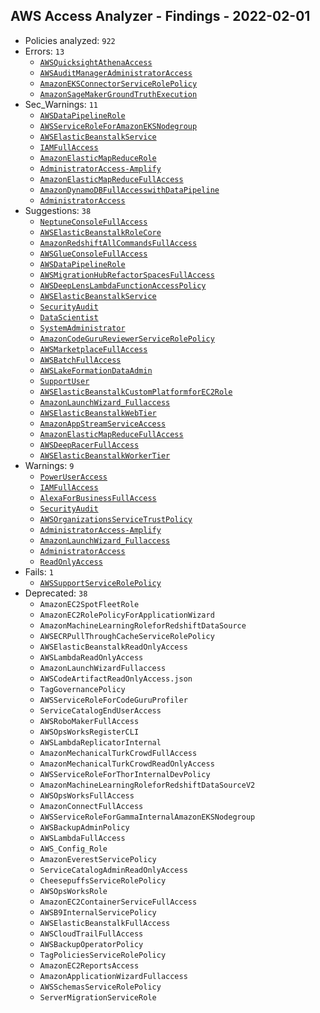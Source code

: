 ## AWS Access Analyzer - Findings - 2022-02-01

- Policies analyzed: `922`
- Errors: `13`
  - [`AWSQuicksightAthenaAccess`](./AWSQuicksightAthenaAccess.json)
  - [`AWSAuditManagerAdministratorAccess`](./AWSAuditManagerAdministratorAccess.json)
  - [`AmazonEKSConnectorServiceRolePolicy`](./AmazonEKSConnectorServiceRolePolicy.json)
  - [`AmazonSageMakerGroundTruthExecution`](./AmazonSageMakerGroundTruthExecution.json)
- Sec_Warnings: `11`
  - [`AWSDataPipelineRole`](./AWSDataPipelineRole.json)
  - [`AWSServiceRoleForAmazonEKSNodegroup`](./AWSServiceRoleForAmazonEKSNodegroup.json)
  - [`AWSElasticBeanstalkService`](./AWSElasticBeanstalkService.json)
  - [`IAMFullAccess`](./IAMFullAccess.json)
  - [`AmazonElasticMapReduceRole`](./AmazonElasticMapReduceRole.json)
  - [`AdministratorAccess-Amplify`](./AdministratorAccess-Amplify.json)
  - [`AmazonElasticMapReduceFullAccess`](./AmazonElasticMapReduceFullAccess.json)
  - [`AmazonDynamoDBFullAccesswithDataPipeline`](./AmazonDynamoDBFullAccesswithDataPipeline.json)
  - [`AdministratorAccess`](./AdministratorAccess.json)
- Suggestions: `38`
  - [`NeptuneConsoleFullAccess`](./NeptuneConsoleFullAccess.json)
  - [`AWSElasticBeanstalkRoleCore`](./AWSElasticBeanstalkRoleCore.json)
  - [`AmazonRedshiftAllCommandsFullAccess`](./AmazonRedshiftAllCommandsFullAccess.json)
  - [`AWSGlueConsoleFullAccess`](./AWSGlueConsoleFullAccess.json)
  - [`AWSDataPipelineRole`](./AWSDataPipelineRole.json)
  - [`AWSMigrationHubRefactorSpacesFullAccess`](./AWSMigrationHubRefactorSpacesFullAccess.json)
  - [`AWSDeepLensLambdaFunctionAccessPolicy`](./AWSDeepLensLambdaFunctionAccessPolicy.json)
  - [`AWSElasticBeanstalkService`](./AWSElasticBeanstalkService.json)
  - [`SecurityAudit`](./SecurityAudit.json)
  - [`DataScientist`](./DataScientist.json)
  - [`SystemAdministrator`](./SystemAdministrator.json)
  - [`AmazonCodeGuruReviewerServiceRolePolicy`](./AmazonCodeGuruReviewerServiceRolePolicy.json)
  - [`AWSMarketplaceFullAccess`](./AWSMarketplaceFullAccess.json)
  - [`AWSBatchFullAccess`](./AWSBatchFullAccess.json)
  - [`AWSLakeFormationDataAdmin`](./AWSLakeFormationDataAdmin.json)
  - [`SupportUser`](./SupportUser.json)
  - [`AWSElasticBeanstalkCustomPlatformforEC2Role`](./AWSElasticBeanstalkCustomPlatformforEC2Role.json)
  - [`AmazonLaunchWizard_Fullaccess`](./AmazonLaunchWizard_Fullaccess.json)
  - [`AWSElasticBeanstalkWebTier`](./AWSElasticBeanstalkWebTier.json)
  - [`AmazonAppStreamServiceAccess`](./AmazonAppStreamServiceAccess.json)
  - [`AmazonElasticMapReduceFullAccess`](./AmazonElasticMapReduceFullAccess.json)
  - [`AWSDeepRacerFullAccess`](./AWSDeepRacerFullAccess.json)
  - [`AWSElasticBeanstalkWorkerTier`](./AWSElasticBeanstalkWorkerTier.json)
- Warnings: `9`
  - [`PowerUserAccess`](./PowerUserAccess.json)
  - [`IAMFullAccess`](./IAMFullAccess.json)
  - [`AlexaForBusinessFullAccess`](./AlexaForBusinessFullAccess.json)
  - [`SecurityAudit`](./SecurityAudit.json)
  - [`AWSOrganizationsServiceTrustPolicy`](./AWSOrganizationsServiceTrustPolicy.json)
  - [`AdministratorAccess-Amplify`](./AdministratorAccess-Amplify.json)
  - [`AmazonLaunchWizard_Fullaccess`](./AmazonLaunchWizard_Fullaccess.json)
  - [`AdministratorAccess`](./AdministratorAccess.json)
  - [`ReadOnlyAccess`](./ReadOnlyAccess.json)
- Fails: `1`
  - [`AWSSupportServiceRolePolicy`](./AWSSupportServiceRolePolicy.json)
- Deprecated: `38`
  - `AmazonEC2SpotFleetRole`
  - `AmazonEC2RolePolicyForApplicationWizard`
  - `AmazonMachineLearningRoleforRedshiftDataSource`
  - `AWSECRPullThroughCacheServiceRolePolicy`
  - `AWSElasticBeanstalkReadOnlyAccess`
  - `AWSLambdaReadOnlyAccess`
  - `AmazonLaunchWizardFullaccess`
  - `AWSCodeArtifactReadOnlyAccess.json`
  - `TagGovernancePolicy`
  - `AWSServiceRoleForCodeGuruProfiler`
  - `ServiceCatalogEndUserAccess`
  - `AWSRoboMakerFullAccess`
  - `AWSOpsWorksRegisterCLI`
  - `AWSLambdaReplicatorInternal`
  - `AmazonMechanicalTurkCrowdFullAccess`
  - `AmazonMechanicalTurkCrowdReadOnlyAccess`
  - `AWSServiceRoleForThorInternalDevPolicy`
  - `AmazonMachineLearningRoleforRedshiftDataSourceV2`
  - `AWSOpsWorksFullAccess`
  - `AmazonConnectFullAccess`
  - `AWSServiceRoleForGammaInternalAmazonEKSNodegroup`
  - `AWSBackupAdminPolicy`
  - `AWSLambdaFullAccess`
  - `AWS_Config_Role`
  - `AmazonEverestServicePolicy`
  - `ServiceCatalogAdminReadOnlyAccess`
  - `CheesepuffsServiceRolePolicy`
  - `AWSOpsWorksRole`
  - `AmazonEC2ContainerServiceFullAccess`
  - `AWSB9InternalServicePolicy`
  - `AWSElasticBeanstalkFullAccess`
  - `AWSCloudTrailFullAccess`
  - `AWSBackupOperatorPolicy`
  - `TagPoliciesServiceRolePolicy`
  - `AmazonEC2ReportsAccess`
  - `AmazonApplicationWizardFullaccess`
  - `AWSSchemasServiceRolePolicy`
  - `ServerMigrationServiceRole`
